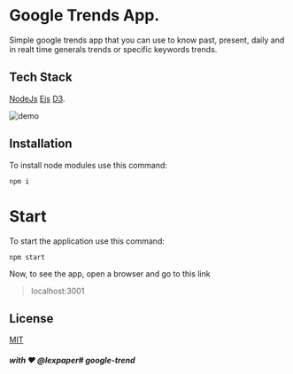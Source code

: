 # Google Trends App.
Simple google trends app that you can use to know past, present, daily and in realt time generals trends or specific keywords trends.

## Tech Stack
[NodeJs](https://nodejs.org/en/)
[Ejs](https://ejs.co/)
[D3](https://d3js.org/).

![demo](public/img/gtrends.gif)

## Installation
To install node modules use this command:
```
npm i
```
# Start
To start the application use this command:

```
npm start
```

Now, to see the app, open a browser and go to this link

> localhost:3001

## License
[MIT](https://choosealicense.com/licenses/mit/)

##### with ❤️ @lexpaper# google-trend
